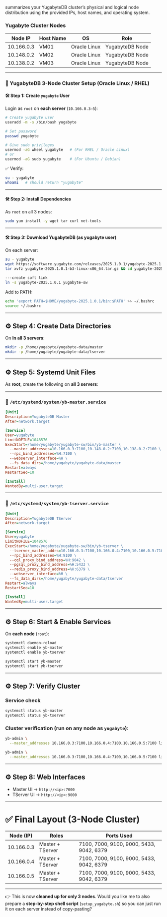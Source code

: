 summarizes your YugabyteDB cluster’s physical and logical node distribution using the provided IPs, host names, and operating system.

### Yugabyte Cluster Nodes 

| **Node IP**    | **Host Name** | **OS**         | **Role**             |
|----------------|---------------|----------------|----------------------|
| 10.166.0.3     | VM01          | Oracle Linux   | YugabyteDB Node      |
| 10.148.0.2     | VM02          | Oracle Linux   | YugabyteDB Node      |
| 10.138.0.2     | VM03          | Oracle Linux   | YugabyteDB Node      |

***

### 🚀 YugabyteDB 3-Node Cluster Setup (Oracle Linux / RHEL)

#### 🛠️ Step 1: Create `yugabyte` User

Login as `root` on **each server** (`10.166.0.3–5`):

```bash
# Create yugabyte user
useradd -m -s /bin/bash yugabyte

# Set password
passwd yugabyte

# Give sudo privileges
usermod -aG wheel yugabyte   # (For RHEL / Oracle Linux)
# or
usermod -aG sudo yugabyte    # (For Ubuntu / Debian)
```

✅ Verify:

```bash
su - yugabyte
whoami   # should return "yugabyte"
```

---

#### 🛠️ Step 2: Install Dependencies

As `root` on all 3 nodes:

```bash
sudo yum install -y wget tar curl net-tools
```

---

#### 🛠️ Step 3: Download YugabyteDB (as yugabyte user)

On each server:

```bash
su - yugabyte
wget https://software.yugabyte.com/releases/2025.1.0.1/yugabyte-2025.1.0.1-b3-linux-x86_64.tar.gz
tar xvfz yugabyte-2025.1.0.1-b3-linux-x86_64.tar.gz && cd yugabyte-2025.1.0.1/
```
```bash
---create soft link
ln -s yugabyte-2025.1.0.1 yugabyte-sw
```

Add to PATH:

```bash
echo 'export PATH=$HOME/yugabyte-2025.1.0.1/bin:$PATH' >> ~/.bashrc
source ~/.bashrc
```

---

## ⚙️ Step 4: Create Data Directories

On **In all 3 servers**:

```bash
mkdir -p /home/yugabyte/yugabyte-data/master
mkdir -p /home/yugabyte/yugabyte-data/tserver
```

---

## ⚙️ Step 5: Systemd Unit Files

As **root**, create the following on **all 3 servers**:

---

### 📌 `/etc/systemd/system/yb-master.service`

```ini
[Unit]
Description=YugabyteDB Master
After=network.target

[Service]
User=yugabyte
LimitNOFILE=1048576
ExecStart=/home/yugabyte/yugabyte-sw/bin/yb-master \
  --master_addresses=10.166.0.3:7100,10.148.0.2:7100,10.138.0.2:7100 \
  --rpc_bind_addresses=%H:7100 \
  --webserver_interface=%H \
  --fs_data_dirs=/home/yugabyte/yugabyte-data/master
Restart=always
RestartSec=10

[Install]
WantedBy=multi-user.target
```

---

### 📌 `/etc/systemd/system/yb-tserver.service`

```ini
[Unit]
Description=YugabyteDB TServer
After=network.target

[Service]
User=yugabyte
LimitNOFILE=1048576
ExecStart=/home/yugabyte/yugabyte-sw/bin/yb-tserver \
  --tserver_master_addrs=10.166.0.3:7100,10.166.0.4:7100,10.166.0.5:7100 \
  --rpc_bind_addresses=%H:9100 \
  --cql_proxy_bind_address=%H:9042 \
  --pgsql_proxy_bind_address=%H:5433 \
  --redis_proxy_bind_address=%H:6379 \
  --webserver_interface=%H \
  --fs_data_dirs=/home/yugabyte/yugabyte-data/tserver
Restart=always
RestartSec=10

[Install]
WantedBy=multi-user.target
```

---

## ⚙️ Step 6: Start & Enable Services

On **each node** (`root`):

```bash
systemctl daemon-reload
systemctl enable yb-master
systemctl enable yb-tserver

systemctl start yb-master
systemctl start yb-tserver
```

---

## ⚙️ Step 7: Verify Cluster

### Service check

```bash
systemctl status yb-master
systemctl status yb-tserver
```

### Cluster verification (run on any node as `yugabyte`):

```bash
yb-admin \
  --master_addresses 10.166.0.3:7100,10.166.0.4:7100,10.166.0.5:7100 list_all_masters

yb-admin \
  --master_addresses 10.166.0.3:7100,10.166.0.4:7100,10.166.0.5:7100 list_all_tablet_servers
```

---

## ⚙️ Step 8: Web Interfaces

* Master UI → `http://<ip>:7000`
* TServer UI → `http://<ip>:9000`

---

# ✅ Final Layout (3-Node Cluster)

| Node (IP)  | Roles            | Ports Used                               |
| ---------- | ---------------- | ---------------------------------------- |
| 10.166.0.3 | Master + TServer | 7100, 7000, 9100, 9000, 5433, 9042, 6379 |
| 10.166.0.4 | Master + TServer | 7100, 7000, 9100, 9000, 5433, 9042, 6379 |
| 10.166.0.5 | Master + TServer | 7100, 7000, 9100, 9000, 5433, 9042, 6379 |

---

👉 This is now **cleaned up for only 3 nodes**.
Would you like me to also prepare a **step-by-step shell script** (`setup_yugabyte.sh`) so you can just run it on each server instead of copy-pasting?
